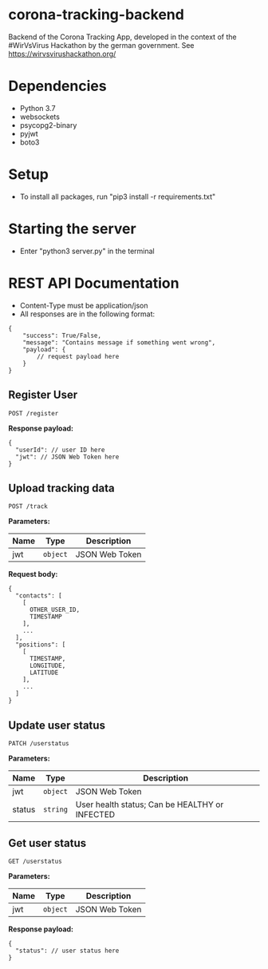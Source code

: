 # corona-tracking-backend
Backend of the Corona Tracking App, developed in the context of the #WirVsVirus Hackathon by the german government. See https://wirvsvirushackathon.org/

# Dependencies
- Python 3.7
- websockets
- psycopg2-binary
- pyjwt
- boto3

# Setup
- To install all packages, run "pip3 install -r requirements.txt"

# Starting the server
- Enter "python3 server.py" in the terminal

# REST API Documentation
- Content-Type must be application/json
- All responses are in the following format:
```
{
    "success": True/False,
    "message": "Contains message if something went wrong",
    "payload": {
        // request payload here
    }
}
```
## Register User
```
POST /register
```

**Response payload:**
```
{
  "userId": // user ID here
  "jwt": // JSON Web Token here
}
```

## Upload tracking data
```
POST /track
```

**Parameters:**

Name | Type | Description
--- | :---: | ---
jwt | `object` | JSON Web Token

**Request body:**
```
{
  "contacts": [
    [
      OTHER_USER_ID,
      TIMESTAMP
    ],
    ...
  ],
  "positions": [
    [
      TIMESTAMP,
      LONGITUDE,
      LATITUDE
    ],
    ...
  ]
}
```

## Update user status
```
PATCH /userstatus
```

**Parameters:**

Name | Type | Description
--- | :---: | ---
jwt | `object` | JSON Web Token
status | `string` | User health status; Can be HEALTHY or INFECTED

## Get user status
```
GET /userstatus
```

**Parameters:**

Name | Type | Description
--- | :---: | ---
jwt | `object` | JSON Web Token

**Response payload:**
```
{
  "status": // user status here
}
```